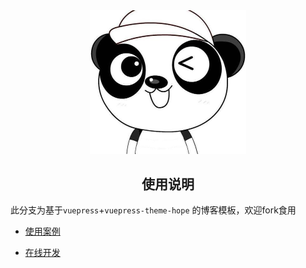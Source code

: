 <div align="center">
    <a href="http://qiqi.dreamagain.top"><img src="./src/.vuepress/public/logo.png" width="250px"></a>
</div>



<div align="center">
   <h2>
       使用说明
    </h2>
</div>

此分支为基于`vuepress`+`vuepress-theme-hope` 的博客模板，欢迎fork食用

- [使用案例](http://qiqi.dreamagain.top)

- [在线开发](https://codesandbox.io/s/github/small-universe/qiqi-tribe/tree/dev?file=/src/.vuepress/config.js)